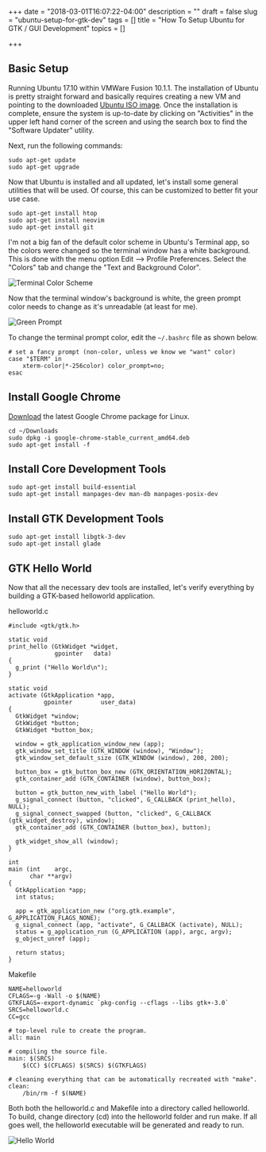 +++
date = "2018-03-01T16:07:22-04:00"
description = ""
draft = false
slug = "ubuntu-setup-for-gtk-dev"
tags = []
title = "How To Setup Ubuntu for GTK / GUI Development"
topics = []

+++

## Basic Setup

Running Ubuntu 17.10 within VMWare Fusion 10.1.1. The installation of Ubuntu is pretty straight forward and basically requires creating a new VM and pointing to the downloaded [Ubuntu ISO image](http://releases.ubuntu.com/17.10.1/ubuntu-17.10.1-desktop-amd64.iso). Once the installation is complete, ensure the system is up-to-date by clicking on "Activities" in the upper left hand corner of the screen and using the search box to find the "Software Updater" utility.

Next, run the following commands:
```
sudo apt-get update
sudo apt-get upgrade
```

Now that Ubuntu is installed and all updated, let's install some general utilities that will be used. Of course, this can be customized to better fit your use case.

```
sudo apt-get install htop
sudo apt-get install neovim
sudo apt-get install git
```

I'm not a big fan of the default color scheme in Ubuntu's Terminal app, so the colors were changed so the terminal window has a white background. This is done with the menu option Edit --> Profile Preferences. Select the "Colors" tab and change the "Text and Background Color".

![Terminal Color Scheme](/posts/2018/0301-ubuntu-setup-for-gtk-dev/terminal_colors.png)

Now that the terminal window's background is white, the green prompt color needs to change as it's unreadable (at least for me).

![Green Prompt](/posts/2018/0301-ubuntu-setup-for-gtk-dev/green_prompt.png)

To change the terminal prompt color, edit the `~/.bashrc` file as shown below.

```
# set a fancy prompt (non-color, unless we know we "want" color)
case "$TERM" in
    xterm-color|*-256color) color_prompt=no;
esac
```

## Install Google Chrome

[Download](https://www.google.com/chrome/) the latest Google Chrome package for Linux.

```
cd ~/Downloads
sudo dpkg -i google-chrome-stable_current_amd64.deb
sudo apt-get install -f
```

## Install Core Development Tools

```
sudo apt-get install build-essential
sudo apt-get install manpages-dev man-db manpages-posix-dev
```

## Install GTK Development Tools

```
sudo apt-get install libgtk-3-dev
sudo apt-get install glade
```

## GTK Hello World

Now that all the necessary dev tools are installed, let's verify everything by building a GTK-based helloworld application.

helloworld.c
```
#include <gtk/gtk.h>

static void
print_hello (GtkWidget *widget,
             gpointer   data)
{
  g_print ("Hello World\n");
}

static void
activate (GtkApplication *app,
          gpointer        user_data)
{
  GtkWidget *window;
  GtkWidget *button;
  GtkWidget *button_box;

  window = gtk_application_window_new (app);
  gtk_window_set_title (GTK_WINDOW (window), "Window");
  gtk_window_set_default_size (GTK_WINDOW (window), 200, 200);

  button_box = gtk_button_box_new (GTK_ORIENTATION_HORIZONTAL);
  gtk_container_add (GTK_CONTAINER (window), button_box);

  button = gtk_button_new_with_label ("Hello World");
  g_signal_connect (button, "clicked", G_CALLBACK (print_hello), NULL);
  g_signal_connect_swapped (button, "clicked", G_CALLBACK (gtk_widget_destroy), window);
  gtk_container_add (GTK_CONTAINER (button_box), button);

  gtk_widget_show_all (window);
}

int
main (int    argc,
      char **argv)
{
  GtkApplication *app;
  int status;

  app = gtk_application_new ("org.gtk.example", G_APPLICATION_FLAGS_NONE);
  g_signal_connect (app, "activate", G_CALLBACK (activate), NULL);
  status = g_application_run (G_APPLICATION (app), argc, argv);
  g_object_unref (app);

  return status;
}
```

Makefile
```
NAME=helloworld
CFLAGS=-g -Wall -o $(NAME)
GTKFLAGS=-export-dynamic `pkg-config --cflags --libs gtk+-3.0`
SRCS=helloworld.c
CC=gcc
 
# top-level rule to create the program.
all: main
 
# compiling the source file.
main: $(SRCS)
    $(CC) $(CFLAGS) $(SRCS) $(GTKFLAGS)
 
# cleaning everything that can be automatically recreated with "make".
clean:
    /bin/rm -f $(NAME)
```

Both both the helloworld.c and Makefile into a directory called helloworld. To build, change directory (cd) into the helloworld folder and run make. If all goes well, the helloworld executable will be generated and ready to run.

![Hello World](/posts/2018/0301-ubuntu-setup-for-gtk-dev/helloworld.png)

